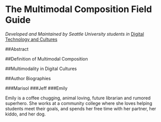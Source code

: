 # The Multimodal Composition Field Guide

_Developed and Maintained by Seattle University students in_ [Digital Technology and Cultures](https://ncs.seattleu.edu/programs-courses/digital-technology/)


##Abstract
<!-- This will be a short, 100-250 word overview of what this book is and does-->

##Definition of Multimodal Composition

##Multimodality in Digital Cultures

##Author Biographies

###Marisol
###Jeff
###Emily

Emily is a coffee chugging, animal loving, future librarian and rumored superhero. She works at a community college where she loves helping students meet their goals, and spends her free time with her partner, her kiddo, and her dog. 


